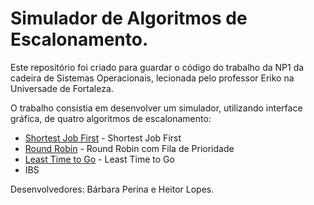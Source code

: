# Simulador de Algoritmos de Escalonamento.

Este repositório foi criado para guardar o código do trabalho da NP1 da cadeira de Sistemas Operacionais, lecionada pelo professor Eriko na Universade de Fortaleza.

O trabalho consistia em desenvolver um simulador, utilizando interface gráfica, de quatro algoritmos de escalonamento: 
* [Shortest Job First](https://github.com/babiperina/scheduling-simulator/blob/master/src/controller/algoritmos/Sjf.java) - Shortest Job First
* [Round Robin](https://github.com/babiperina/scheduling-simulator/blob/master/src/controller/algoritmos/Rr.java) - Round Robin com Fila de Prioridade
* [Least Time to Go](https://github.com/babiperina/scheduling-simulator/blob/master/src/controller/algoritmos/Ltg.java) - Least Time to Go
*  IBS

Desenvolvedores: Bárbara Perina e Heitor Lopes.



